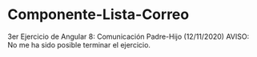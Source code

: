 # Componente-Lista-Correo
3er Ejercicio de Angular 8: Comunicación Padre-Hijo (12/11/2020)
AVISO: No me ha sido posible terminar el ejercicio.
